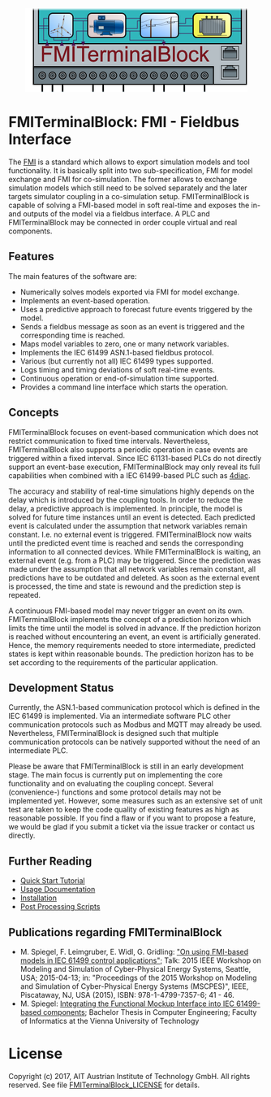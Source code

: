 <p align="center">
  <img src="https://github.com/AIT-IES/FMITerminalBlock/blob/master/doc/img/banner.png?raw=true" alt="FMITerminalBlock Banner" />
</p>

FMITerminalBlock: FMI - Fieldbus Interface
==========================================

The [FMI](http://fmi-standard.org/) is a standard which allows to export simulation models and tool functionality. It is basically split into two sub-specification, FMI for model exchange and FMI for co-simulation. The former allows to exchange simulation models which still need to be solved separately and the later targets simulator coupling in a co-simulation setup. FMITerminalBlock is capable of solving a FMI-based model in soft real-time and exposes the in- and outputs of the model via a fieldbus interface. A PLC and FMITerminalBlock may be connected in order couple virtual and real components.

## Features
The main features of the software are:
* Numerically solves models exported via FMI for model exchange.
* Implements an event-based operation.
* Uses a predictive approach to forecast future events triggered by the model.
* Sends a fieldbus message as soon as an event is triggered and the corresponding time is reached.
* Maps model variables to zero, one or many network variables.
* Implements the IEC 61499 ASN.1-based fieldbus protocol.
* Various (but currently not all) IEC 61499 types supported.
* Logs timing and timing deviations of soft real-time events.
* Continuous operation or end-of-simulation time supported.
* Provides a command line interface which starts the operation.

## Concepts
FMITerminalBlock focuses on event-based communication which does not restrict communication to fixed time intervals. Nevertheless, FMITerminalBlock also supports a periodic operation in case events are triggered within a fixed interval. Since IEC 61131-based PLCs do not directly support an event-base execution, FMITerminalBlock may only reveal its full capabilities when combined with a IEC 61499-based PLC such as [4diac](https://eclipse.org/4diac).

The accuracy and stability of real-time simulations highly depends on the delay which is introduced by the coupling tools. In order to reduce the delay, a predictive approach is implemented. In principle, the model is solved for future time instances until an event is detected. Each predicted event is calculated under the assumption that network variables remain constant. I.e. no external event is triggered. FMITerminalBlock now waits until the predicted event time is reached and sends the corresponding information to all connected devices. While FMITerminalBlock is waiting, an external event (e.g. from a PLC) may be triggered. Since the prediction was made under the assumption that all network variables remain constant, all predictions have to be outdated and deleted. As soon as the external event is processed, the time and state is rewound and the prediction step is repeated.

A continuous FMI-based model may never trigger an event on its own. FMITerminalBlock implements the concept of a prediction horizon which limits the time until the model is solved in advance. If the prediction horizon is reached without encountering an event, an event is artificially generated. Hence, the memory requirements needed to store intermediate, predicted states is kept within reasonable bounds. The prediction horizon has to be set according to the requirements of the particular application. 

## Development Status
Currently, the ASN.1-based communication protocol which is defined in the IEC 61499 is implemented. Via an intermediate software PLC other communication protocols such as Modbus and MQTT may already be used. Nevertheless, FMITerminalBlock is designed such that multiple communication protocols can be natively supported without the need of an intermediate PLC.

Please be aware that FMITerminalBlock is still in an early development stage. The main focus is currently put on implementing the core functionality and on evaluating the coupling concept. Several (convenience-) functions and some protocol details may not be implemented yet. However, some measures such as an extensive set of unit test are taken to keep the code quality of existing features as high as reasonable possible. If you find a flaw or if you want to propose a feature, we would be glad if you submit a ticket via the issue tracker or contact us directly.

## Further Reading

* [Quick Start Tutorial](doc/user/tutorial.md)
* [Usage Documentation](doc/user/usage.md)
* [Installation](doc/user/installation.md)
* [Post Processing Scripts](doc/user/scripts.md)

## Publications regarding FMITerminalBlock
* M. Spiegel, F. Leimgruber, E. Widl, G. Gridling:
  ["On using FMI-based models in IEC 61499 control applications"](https://doi.org/10.1109/MSCPES.2015.7115407); 
  Talk: 2015 IEEE Workshop on Modeling and Simulation of Cyber-Physical Energy Systems, Seattle, USA; 2015-04-13; in: "Proceedings of the 2015 Workshop on Modeling and Simulation of Cyber-Physical Energy Systems (MSCPES)", IEEE, Piscataway, NJ, USA (2015), ISBN: 978-1-4799-7357-6; 41 - 46.
* M. Spiegel: [Integrating the Functional Mockup Interface into IEC 61499-based components](https://www.auto.tuwien.ac.at/bib/pdf_TR/TR0175.pdf);
  Bachelor Thesis in Computer Engineering; Faculty of Informatics at the Vienna University of Technology

# License
Copyright (c) 2017, AIT Austrian Institute of Technology GmbH.
All rights reserved. See file [FMITerminalBlock_LICENSE](FMITerminalBlock_LICENSE) for details.

